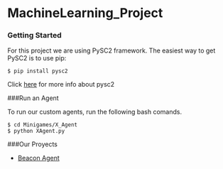 # MachineLearning_Project


### Getting Started
For this project we are using PySC2 framework. The easiest way to get PySC2 is to use pip:

```shell
$ pip install pysc2
```
Click [here](https://github.com/deepmind/pysc2) for more info about pysc2

###Run an Agent

To run our custom agents, run the following bash comands.
```shell
$ cd Minigames/X_Agent
$ python XAgent.py
```
###Our Proyects

*   [Beacon Agent](Minigames/BeaconAgent/README.md)